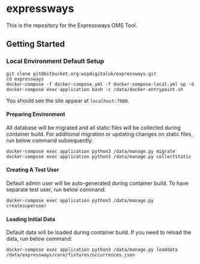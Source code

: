# expressways

This is the repository for the Expressways OMS Tool.

## Getting Started
### Local Environment Default Setup
```
git clone git@bitbucket.org:wspdigitaluk/expressways.git
cd expressways
docker-compose -f docker-compose.yml -f docker-compose-local.yml up -d
docker-compose exec application bash -c /data/docker-entrypoint.sh
```
You should see the site appear at `localhost:7080`.

#### Preparing Environment
All database will be migrated and all static files will be collected during container build. 
For additional migration or updating changes on static files, run below command subsequently:
```
docker-compose exec application python3 /data/manage.py migrate
docker-compose exec application python3 /data/manage.py collectstatic
```

#### Creating A Test User
Default admin user will be auto-generated during container build. To have separate test user, run below command:
```
docker-compose exec application python3 /data/manage.py createsuperuser
```

#### Loading Initial Data
Default data will be loaded during container build. If you need to reload the data, run below command:
```
docker-compose exec application python3 /data/manage.py loaddata /data/expressways/core/fixtures/occurrences.json
```
